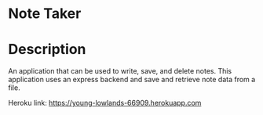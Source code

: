 # Note Taker

# Description

An application that can be used to write, save, and delete notes. This application uses an express backend and save and retrieve note data from a file.

Heroku link: https://young-lowlands-66909.herokuapp.com
